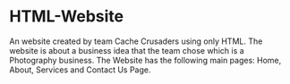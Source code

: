 # HTML-Website
An website created by team Cache Crusaders using only HTML. The website is about a business idea that the team chose which is a Photography business.
The Website has the following main pages: Home, About, Services and Contact Us Page.

